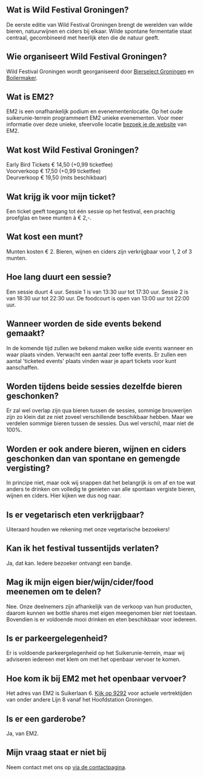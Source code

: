 ## Wat is Wild Festival Groningen?

De eerste editie van Wild Festival Groningen brengt de werelden van wilde bieren, natuurwijnen en ciders bij elkaar. Wilde spontane fermentatie staat centraal, gecombineerd met heerlijk eten die de natuur geeft.

## Wie organiseert Wild Festival Groningen?

Wild Festival Groningen wordt georganiseerd door <a href="http://www.bierselect.nl/" target="_blank">Bierselect Groningen</a> en <a href="https://www.boilermaker.nl/" target="_blank">Boilermaker</a>.

## Wat is EM2?

EM2 is een onafhankelijk podium en evenementenlocatie. Op het oude suikerunie-terrein programmeert EM2 unieke evenementen. Voor meer informatie over deze unieke, sfeervolle locatie <a href="https://em2groningen.nl/" target="_blank">bezoek je de website</a> van EM2. 

## Wat kost Wild Festival Groningen?

Early Bird Tickets € 14,50 (+0,99 ticketfee)<br>
Voorverkoop € 17,50 (+0,99 ticketfee)<br>
Deurverkoop € 19,50 (mits beschikbaar)<br>

## Wat krijg ik voor mijn ticket?

Een ticket geeft toegang tot één sessie op het festival, een prachtig proefglas en twee munten à € 2,-.

## Wat kost een munt?

Munten kosten € 2. Bieren, wijnen en ciders zijn verkrijgbaar voor 1, 2 of 3 munten.

## Hoe lang duurt een sessie?

Een sessie duurt 4 uur. Sessie 1 is van 13:30 uur tot 17:30 uur. Sessie 2 is van 18:30 uur tot 22:30 uur. De foodcourt is open van 13:00 uur tot 22:00 uur.

## Wanneer worden de side events bekend gemaakt?

In de komende tijd zullen we bekend maken welke side events wanneer en waar plaats vinden. Verwacht een aantal zeer toffe events. Er zullen een aantal 'ticketed events' plaats vinden waar je apart tickets voor kunt aanschaffen.

## Worden tijdens beide sessies dezelfde bieren geschonken?

Er zal wel overlap zijn qua bieren tussen de sessies, sommige brouwerijen zijn zo klein dat ze niet zoveel verschillende beschikbaar hebben. Maar we verdelen sommige bieren tussen de sessies. Dus wel verschil, maar niet de 100%.

## Worden er ook andere bieren, wijnen en ciders geschonken dan van spontane en gemengde vergisting?

In principe niet, maar ook wij snappen dat het belangrijk is om af en toe wat anders te drinken om volledig te genieten van alle spontaan vergiste bieren, wijnen en ciders. Hier kijken we dus nog naar.

## Is er vegetarisch eten verkrijgbaar?

Uiteraard houden we rekening met onze vegetarische bezoekers!

## Kan ik het festival tussentijds verlaten?

Ja, dat kan. Iedere bezoeker ontvangt een bandje.

## Mag ik mijn eigen bier/wijn/cider/food meenemen om te delen?

Nee. Onze deelnemers zijn afhankelijk van de verkoop van hun producten, daarom kunnen we bottle shares met eigen meegenomen bier niet toestaan. Bovendien is er voldoende mooi drinken en eten beschikbaar voor iedereen.

## Is er parkeergelegenheid?

Er is voldoende parkeergelegenheid op het Suikerunie-terrein, maar wij adviseren iedereen met klem om met het openbaar vervoer te komen.

## Hoe kom ik bij EM2 met het openbaar vervoer?

Het adres van EM2 is Suikerlaan 6. <a href="https://9292.nl/reisadvies/groningen_bushalte-hoofdstation/groningen_suikerlaan-6/vertrek" target="_blank">Kijk op 9292</a> voor actuele vertrektijden van onder andere Lijn 8 vanaf het Hoofdstation Groningen.

## Is er een garderobe?

Ja, van EM2.

## Mijn vraag staat er niet bij

Neem contact met ons op [via de contactpagina](/contact/).
